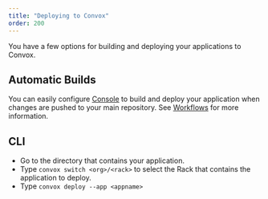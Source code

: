 ```yaml
---
title: "Deploying to Convox"
order: 200
---
```


You have a few options for building and deploying your applications to Convox.

## Automatic Builds

You can easily configure [Console](https://console.convox.com) to build and deploy your application when changes are pushed to your main repository. See [Workflows](/docs/workflows) for more information.

## CLI

* Go to the directory that contains your application.
* Type `convox switch <org>/<rack>` to select the Rack that contains the application to deploy.
* Type `convox deploy --app <appname>`

